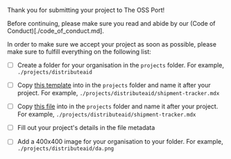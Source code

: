 Thank you for submitting your project to The OSS Port!

Before continuing, please make sure you read and abide by our (Code of Conduct)[./code_of_conduct.md].

In order to make sure we accept your project as soon as possible, please make sure to fulfill everything on the following list:

- [ ] Create a folder for your organisation in the `projects` folder. For example, `./projects/distributeaid`
- [ ] Copy [this template](./projects/sample.mdx) into in the `projects` folder and name it after your project. For example, `./projects/distributeaid/shipment-tracker.mdx`
- [ ] Copy [this file]() into in the `projects` folder and name it after your project. For example, `./projects/distributeaid/shipment-tracker.mdx`
- [ ] Fill out your project's details in the file metadata
- [ ] Add a 400x400 image for your organisation to your folder. For example, `./projects/distributeaid/da.png`


